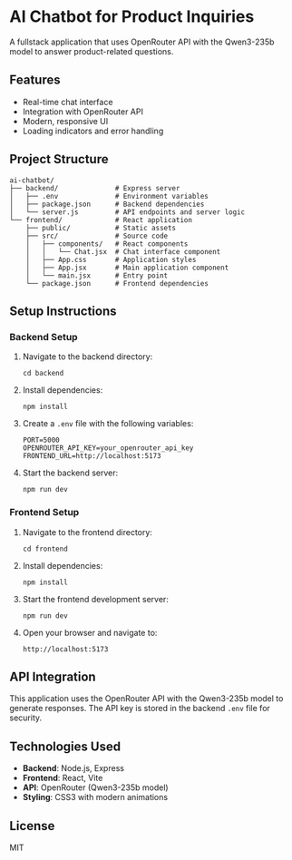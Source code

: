 # AI Chatbot for Product Inquiries

A fullstack application that uses OpenRouter API with the Qwen3-235b model to answer product-related questions.

## Features

- Real-time chat interface
- Integration with OpenRouter API
- Modern, responsive UI
- Loading indicators and error handling

## Project Structure

```
ai-chatbot/
├── backend/              # Express server
│   ├── .env              # Environment variables
│   ├── package.json      # Backend dependencies
│   └── server.js         # API endpoints and server logic
└── frontend/             # React application
    ├── public/           # Static assets
    ├── src/              # Source code
    │   ├── components/   # React components
    │   │   └── Chat.jsx  # Chat interface component
    │   ├── App.css       # Application styles
    │   ├── App.jsx       # Main application component
    │   └── main.jsx      # Entry point
    └── package.json      # Frontend dependencies
```

## Setup Instructions

### Backend Setup

1. Navigate to the backend directory:
   ```
   cd backend
   ```

2. Install dependencies:
   ```
   npm install
   ```

3. Create a `.env` file with the following variables:
   ```
   PORT=5000
   OPENROUTER_API_KEY=your_openrouter_api_key
   FRONTEND_URL=http://localhost:5173
   ```

4. Start the backend server:
   ```
   npm run dev
   ```

### Frontend Setup

1. Navigate to the frontend directory:
   ```
   cd frontend
   ```

2. Install dependencies:
   ```
   npm install
   ```

3. Start the frontend development server:
   ```
   npm run dev
   ```

4. Open your browser and navigate to:
   ```
   http://localhost:5173
   ```

## API Integration

This application uses the OpenRouter API with the Qwen3-235b model to generate responses. The API key is stored in the backend `.env` file for security.

## Technologies Used

- **Backend**: Node.js, Express
- **Frontend**: React, Vite
- **API**: OpenRouter (Qwen3-235b model)
- **Styling**: CSS3 with modern animations

## License

MIT
